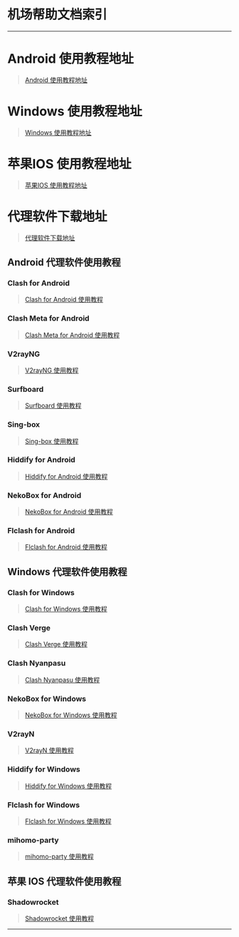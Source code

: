 # 机场帮助文档索引

----------------

# Android 使用教程地址

> [Android 使用教程地址](https://github.com/kexue-aihao/changdingyun-Blog/tree/master/%E4%B8%AD%E6%96%87%E7%89%88%E6%9C%BA%E5%9C%BA%E5%B8%AE%E5%8A%A9%E6%96%87%E6%A1%A3#android-%E4%BB%A3%E7%90%86%E8%BD%AF%E4%BB%B6%E4%BD%BF%E7%94%A8%E6%95%99%E7%A8%8B "Android 使用教程地址")

# Windows 使用教程地址

> [Windows 使用教程地址](https://github.com/kexue-aihao/changdingyun-Blog/tree/master/%E4%B8%AD%E6%96%87%E7%89%88%E6%9C%BA%E5%9C%BA%E5%B8%AE%E5%8A%A9%E6%96%87%E6%A1%A3#windows-%E4%BB%A3%E7%90%86%E8%BD%AF%E4%BB%B6%E4%BD%BF%E7%94%A8%E6%95%99%E7%A8%8B "Windows 使用教程地址")

# 苹果IOS 使用教程地址

> [苹果IOS 使用教程地址](https://github.com/kexue-aihao/changdingyun-Blog/tree/master/%E4%B8%AD%E6%96%87%E7%89%88%E6%9C%BA%E5%9C%BA%E5%B8%AE%E5%8A%A9%E6%96%87%E6%A1%A3#%E8%8B%B9%E6%9E%9C-ios-%E4%BB%A3%E7%90%86%E8%BD%AF%E4%BB%B6%E4%BD%BF%E7%94%A8%E6%95%99%E7%A8%8B "苹果IOS 使用教程地址")

# 代理软件下载地址

> [代理软件下载地址](https://github.com/kexue-aihao/changdingyun-Blog/tree/master/%E4%B8%AD%E6%96%87%E7%89%88%E6%9C%BA%E5%9C%BA%E5%B8%AE%E5%8A%A9%E6%96%87%E6%A1%A3/%E4%BB%A3%E7%90%86%E8%BD%AF%E4%BB%B6%E4%B8%8B%E8%BD%BD%E5%9C%B0%E5%9D%80 "代理软件下载地址")

## Android 代理软件使用教程

### Clash for Android

> [Clash for Android 使用教程](https://github.com/kexue-aihao/changdingyun-Blog/tree/master/%E4%B8%AD%E6%96%87%E7%89%88%E6%9C%BA%E5%9C%BA%E5%B8%AE%E5%8A%A9%E6%96%87%E6%A1%A3/Clash%20for%20Android "Clash for Android 使用教程")

### Clash Meta for Android

> [Clash Meta for Android 使用教程](https://github.com/kexue-aihao/changdingyun-Blog/tree/master/%E4%B8%AD%E6%96%87%E7%89%88%E6%9C%BA%E5%9C%BA%E5%B8%AE%E5%8A%A9%E6%96%87%E6%A1%A3/Clash%20Meta%20for%20Android "Clash Meta for Android 使用教程")

### V2rayNG

> [V2rayNG 使用教程](https://github.com/kexue-aihao/changdingyun-Blog/tree/master/%E4%B8%AD%E6%96%87%E7%89%88%E6%9C%BA%E5%9C%BA%E5%B8%AE%E5%8A%A9%E6%96%87%E6%A1%A3/V2rayNG "V2rayNG 使用教程")

### Surfboard

> [Surfboard 使用教程](https://github.com/kexue-aihao/changdingyun-Blog/tree/master/%E4%B8%AD%E6%96%87%E7%89%88%E6%9C%BA%E5%9C%BA%E5%B8%AE%E5%8A%A9%E6%96%87%E6%A1%A3/Surfboard "Surfboard 使用教程")

### Sing-box

> [Sing-box 使用教程](https://github.com/kexue-aihao/changdingyun-Blog/tree/master/%E4%B8%AD%E6%96%87%E7%89%88%E6%9C%BA%E5%9C%BA%E5%B8%AE%E5%8A%A9%E6%96%87%E6%A1%A3/sing-box "Sing-box 使用教程")

### Hiddify for Android

> [Hiddify for Android 使用教程](https://github.com/kexue-aihao/changdingyun-Blog/tree/master/%E4%B8%AD%E6%96%87%E7%89%88%E6%9C%BA%E5%9C%BA%E5%B8%AE%E5%8A%A9%E6%96%87%E6%A1%A3/Hiddify%20for%20Android "Hiddify for Android 使用教程")

### NekoBox for Android

> [NekoBox for Android 使用教程](https://github.com/kexue-aihao/changdingyun-Blog/tree/master/%E4%B8%AD%E6%96%87%E7%89%88%E6%9C%BA%E5%9C%BA%E5%B8%AE%E5%8A%A9%E6%96%87%E6%A1%A3/NekoBox "NekoBox for Android 使用教程")

### Flclash for Android

> [Flclash for Android 使用教程](https://github.com/kexue-aihao/changdingyun-Blog/tree/master/%E4%B8%AD%E6%96%87%E7%89%88%E6%9C%BA%E5%9C%BA%E5%B8%AE%E5%8A%A9%E6%96%87%E6%A1%A3/Flclash%20for%20Android "Flclash for Android 使用教程")

## Windows 代理软件使用教程

### Clash for Windows

> [Clash for Windows 使用教程](https://github.com/kexue-aihao/changdingyun-Blog/tree/master/%E4%B8%AD%E6%96%87%E7%89%88%E6%9C%BA%E5%9C%BA%E5%B8%AE%E5%8A%A9%E6%96%87%E6%A1%A3/Clash%20for%20Windows "Clash for Windows 使用教程")

### Clash Verge

> [Clash Verge 使用教程](https://github.com/kexue-aihao/changdingyun-Blog/tree/master/%E4%B8%AD%E6%96%87%E7%89%88%E6%9C%BA%E5%9C%BA%E5%B8%AE%E5%8A%A9%E6%96%87%E6%A1%A3/Clash%20Verge "Clash Verge 使用教程")

### Clash Nyanpasu

> [Clash Nyanpasu 使用教程](https://github.com/kexue-aihao/changdingyun-Blog/tree/master/%E4%B8%AD%E6%96%87%E7%89%88%E6%9C%BA%E5%9C%BA%E5%B8%AE%E5%8A%A9%E6%96%87%E6%A1%A3/Clash%20Nyanpasu "Clash Nyanpasu 使用教程")

### NekoBox for Windows

> [NekoBox for Windows 使用教程](https://github.com/kexue-aihao/changdingyun-Blog/tree/master/%E4%B8%AD%E6%96%87%E7%89%88%E6%9C%BA%E5%9C%BA%E5%B8%AE%E5%8A%A9%E6%96%87%E6%A1%A3/NekoBox%20for%20Windows "NekoBox for Windows 使用教程")

### V2rayN

> [V2rayN 使用教程](https://github.com/kexue-aihao/changdingyun-Blog/tree/master/%E4%B8%AD%E6%96%87%E7%89%88%E6%9C%BA%E5%9C%BA%E5%B8%AE%E5%8A%A9%E6%96%87%E6%A1%A3/V2rayN "V2rayN 使用教程")

### Hiddify for Windows

> [Hiddify for Windows 使用教程](https://github.com/kexue-aihao/changdingyun-Blog/tree/master/%E4%B8%AD%E6%96%87%E7%89%88%E6%9C%BA%E5%9C%BA%E5%B8%AE%E5%8A%A9%E6%96%87%E6%A1%A3/Hiddify%20for%20WIndows "Hiddify for Windows 使用教程")

### Flclash for Windows

> [Flclash for Windows 使用教程](https://github.com/kexue-aihao/changdingyun-Blog/tree/master/%E4%B8%AD%E6%96%87%E7%89%88%E6%9C%BA%E5%9C%BA%E5%B8%AE%E5%8A%A9%E6%96%87%E6%A1%A3/Flclash%20for%20Windows "Flclash for Windows 使用教程")

### mihomo-party

> [mihomo-party 使用教程](https://github.com/kexue-aihao/changdingyun-Blog/tree/master/%E4%B8%AD%E6%96%87%E7%89%88%E6%9C%BA%E5%9C%BA%E5%B8%AE%E5%8A%A9%E6%96%87%E6%A1%A3/mihomo-party%20for%20Windows "mihomo-party 使用教程")


## 苹果 IOS 代理软件使用教程

### Shadowrocket

> [Shadowrocket 使用教程](https://github.com/kexue-aihao/changdingyun-Blog/tree/master/%E4%B8%AD%E6%96%87%E7%89%88%E6%9C%BA%E5%9C%BA%E5%B8%AE%E5%8A%A9%E6%96%87%E6%A1%A3/Shadowrocket%EF%BC%88%E5%B0%8F%E7%81%AB%E7%AE%AD%EF%BC%89%E6%80%8E%E4%B9%88%E4%BD%BF%E7%94%A8%EF%BC%9F "Shadowrocket 使用教程")

> []( "")

> []( "")

> []( "")

> []( "")

> []( "")


> []( "")


> []( "")


> []( "")


> []( "")


> []( "")

> []( "")

> []( "")

----------------

